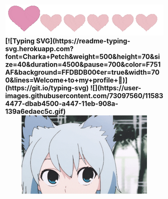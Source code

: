 <h2>
  <div id = "badges" align = "center" >
<div id="header" align="center">
  <img src="https://raw.githubusercontent.com/toqafotoh/toqafotoh/main/ezgif.com-crop.gif" width="600" Height="100"/>
</div> 
  </div>
[![Typing SVG](https://readme-typing-svg.herokuapp.com?font=Charka+Petch&weight=500&height=70&size=40&duration=4500&pause=700&color=F751AF&background=FFDBDB00&center=true&width=700&lines=Welcome+to+my+profile+🥰)](https://git.io/typing-svg)
  ![](https://user-images.githubusercontent.com/73097560/115834477-dbab4500-a447-11eb-908a-139a6edaec5c.gif)

<div id="header" align="center">
  <img src="https://raw.githubusercontent.com/toqafotoh/toqafotoh/main/giphy (1).gif" width="400" Height="250"/>
</div>

<!--
**toqafotoh/toqafotoh** is a ✨ _special_ ✨ repository because its `README.md` (this file) appears on your GitHub profile.

Here are some ideas to get you started:

- 🔭 I’m currently working on ...
- 🌱 I’m currently learning ...
- 👯 I’m looking to collaborate on ...
- 🤔 I’m looking for help with ...
- 💬 Ask me about ...
- 📫 How to reach me: ...
- 😄 Pronouns: ...
- ⚡ Fun fact: ...
-->
